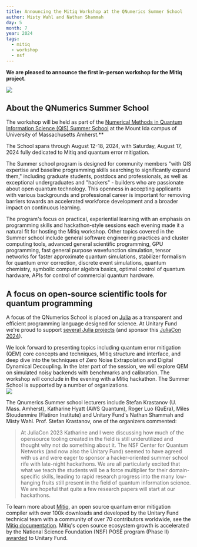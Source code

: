 ```yaml
---
title: Announcing the Mitiq Workshop at the QNumerics Summer School
author: Misty Wahl and Nathan Shammah
day: 5
month: 7
year: 2024
tags: 
  - mitiq
  - workshop
  - nsf
---
```


**We are pleased to announce the first in-person workshop for the Mitiq project.**


![](/images/qnumerics_logo.png)

## About the QNumerics Summer School
The workshop will be held as part of the [Numerical Methods in Quantum Information Science (QIS) Summer School](https://qnumerics.org/) at the Mount Ida campus of University of Massachusetts Amherst.** 

The School spans through August 12-18, 2024, with Saturday, August 17, 2024 fully dedicated to Mitiq and quantum error mitigation.

The Summer school program is designed for community members "with QIS expertise and baseline programming skills searching to significantly expand them," including graduate students, postdocs and professionals, as well as exceptional undergraduates and "hackers" - builders who are passionate about open quantum technology. This openness in accepting applicants with various backgrounds and professional career is important for removing barriers towards an accelerated workforce development and a broader impact on continuous learning.

The program's focus on practical, experiential learning with an emphasis on programming skills and hackathon-style sessions each evening made it a natural fit for hosting the Mitiq workshop.
Other topics covered in the Summer school include general software engineering practices and cluster computing tools, advanced general scientific programming, GPU programming, fast general purpose wavefunction simulation, tensor networks for faster approximate quantum simulations, stabilizer formalism for quantum error correction, discrete event simulations, quantum chemistry, symbolic computer algebra basics, optimal control of quantum hardware, APIs for control of commercial quantum hardware. 

## A focus on open-source scientific tools for quantum programming
A focus of the QNumerics School is placed on [Julia](https://julialang.org/) as a transparent and efficient programming language designed for science. At Unitary Fund we're proud to support [several Julia projects](https://unitary.fund/grants/) (and sponsor this [JuliaCon 2024](https://juliacon.org/2024/)). 

We look forward to presenting topics including quantum error mitigation (QEM) core concepts and techniques, Mitiq structure and interface, and deep dive into the techniques of Zero Noise Extrapolation and Digital Dynamical Decoupling.
In the later part of the session, we will explore QEM on simulated noisy backends with benchmarks and calibration.
The workshop will conclude in the evening with a Mitiq hackathon.
The Summer School is supported by a number of organizations.  
![](/images/qnumerics_supporters.png)

The Qnumerics Summer school lecturers include Stefan Krastanov (U. Mass. Amherst), Katharine Hyatt (AWS Quantum), Roger Luo (QuEra), Miles Stoudenmire (Flatiron Institute) and Unitary Fund's Nathan Shammah and Misty Wahl. Prof. Stefan Krastanov, one of the organizers commented: 
> At JuliaCon 2023 Katharine and I were discussing how much of the opensource tooling created in the field is still underutilized and thought why not do something about it. The NSF Center for Quantum Networks (and now also the Unitary Fund) seemed to have agreed with us and were eager to sponsor a hacker-oriented summer school rife with late-night hackathons. We are all particularly excited that what we teach the students will be a force multiplier for their domain-specific skills, leading to rapid research progress into the many low-hanging fruits still present in the field of quantum information science. We are hopeful that quite a few research papers will start at our hackathons.

To learn more about [Mitiq](https://unitary.fund/research/mitiq/), an open source quantum error mitigation compiler with over 100k downloads and developed by the Unitary Fund technical team with a community of over 70 contributors worldwide, see the [Mitiq documentation](https://mitiq.readthedocs.io/en/stable/). Mitiq's open source ecosystem growth is accelerated by the National Science Foundation (NSF) POSE program (Phase II) [awarded](https://unitary.fund/posts/2023_mitiq_nsf_pose/) to Unitary Fund.
